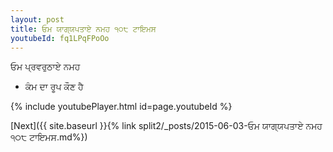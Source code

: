 ```yaml
---
layout: post
title: ਓਮ ਯਾਗ੍ਯਪਤਾਏ ਨਮਹ ੧੦੮ ਟਾਇਮਸ
youtubeId: fq1LPqFPoOo
---
```

 
 
 ਓਮ ਪ੍ਰਵਰੁਠਾਏ ਨਮਹ  
 
 -  ਕੰਮ ਦਾ ਰੂਪ ਕੌਣ ਹੈ 
 
  
 
  
 
 
 
 
 
 


{% include youtubePlayer.html id=page.youtubeId %}
 
[Next]({{ site.baseurl }}{% link  split2/_posts/2015-06-03-ਓਮ ਯਾਗ੍ਯਪਤਾਏ ਨਮਹ ੧੦੮ ਟਾਇਮਸ.md%})
 
